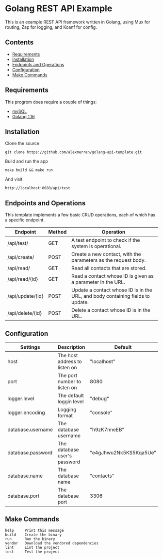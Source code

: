 # Golang REST API Example 
 
 This is an example REST API framework written in Golang, using Mux for
 routing, Zap for logging, and Koanf for config. 

## Contents

 * [Requirements](#Requirements) 
 * [Installation](#Installation) 
 * [Endpoints and Operations](#Endpoints-and-Operations)
 * [Configuration](#Configuration) 
 * [Make Commands](#Make-Commands) 

## Requirements

This progrom does require a couple of things:

 * [mySQL](https://dev.mysql.com/downloads/)
 * [Golang 1.16](https://go.dev/dl/)

## Installation 

Clone the source 

`git clone https://github.com/alexmerren/golang-api-template.git`

Build and run the app

`make build && make run`

And visit

`http://localhost:8080/api/test`

## Endpoints and Operations

This template implements a few basic CRUD operations, each of which has a specific endpoint.

| Endpoint         | Method | Operation                                                                      |
| ---------------- | ------ | ------------------------------------------------------------------------------ |
| /api/test/       | GET    | A test endpoint to check if the system is operational.                         |
| /api/create/     | POST   | Create a new contact, with the parameters as the request body.                 |
| /api/read/       | GET    | Read all contacts that are stored.                                             |
| /api/read/{id}   | GET    | Read a contact whose ID is given as a parameter in the URL.                    |
| /api/update/{id} | POST   | Update a contact whose ID is in the URL, and body containing fields to update. |
| /api/delete/{id} | POST   | Delete a contact whose ID is in the URL.                                       |

## Configuration

| Settings          | Description                   | Default                |
| ----------------- | ----------------------------- | ---------------------- |
| host              | The host address to listen on | "localhost"            |
| port              | The port number to listen on  | 8080                   |
| logger.level      | The default loggin level      | "debug"                |
| logger.encoding   | Logging format                | "console"              |
| database.username | The database username         | "h9zK7nneEB"           |
| database.password | The database user's password  | "e4gJhwu2Nk5KS5Kqa5Ue" |
| database.name     | The database name             | "contacts"             |
| database.port     | The database port             | 3306                   |

## Make Commands

```
help     Print this message
build    Create the binary
run      Run the binary
vendor   Download the vendored dependencies
lint     Lint the project
test     Test the project
```
